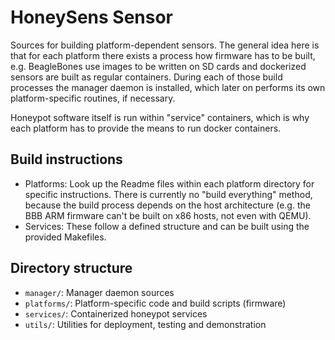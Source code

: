 # HoneySens Sensor
Sources for building platform-dependent sensors. The general idea here is that
for each platform there exists a process how firmware has to be built, e.g.
BeagleBones use images to be written on SD cards and dockerized sensors are built
as regular containers. During each of those build processes the manager daemon is
installed, which later on performs its own platform-specific routines, if necessary.

Honeypot software itself is run within "service" containers, which is why each platform
has to provide the means to run docker containers.

## Build instructions
* Platforms: Look up the Readme files within each platform directory for specific instructions. There is currently no
  "build everything" method, because the build process depends on the host architecture (e.g. the BBB ARM firmware can't
  be built on x86 hosts, not even with QEMU).
* Services: These follow a defined structure and can be built using the provided Makefiles.

## Directory structure
* `manager/`: Manager daemon sources
* `platforms/`: Platform-specific code and build scripts (firmware)
* `services/`: Containerized honeypot services
* `utils/`: Utilities for deployment, testing and demonstration
